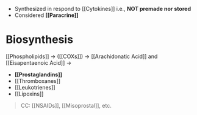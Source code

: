 - Synthesized in respond to [[Cytokines]] i.e., **NOT premade nor stored**
- Considered **[[Paracrine]]**

# Biosynthesis
[[Phospholipids]] → ([[COXs]]) → [[Arachidonatic Acid]] and [[Eisapentaenoic Acid]] →
- **[[Prostaglandins]]**
- [[Thromboxanes]]
- [[Leukotrienes]]
- [[Lipoxins]]

> CC: [[NSAIDs]], [[Misoprostal]], etc.